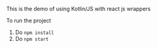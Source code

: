 This is the demo of using Kotlin/JS with react js wrappers

To run the project

1) Do `npm install`
2) Do `npm start`


